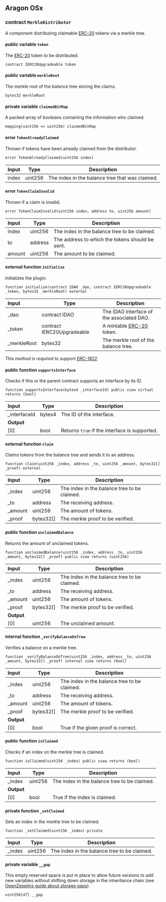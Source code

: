 ## Aragon OSx

###  contract `MerkleDistributor`

A component distributing claimable [ERC-20](https://eips.ethereum.org/EIPS/eip-20) tokens via a merkle tree.

#### public variable `token`

The [ERC-20](https://eips.ethereum.org/EIPS/eip-20) token to be distributed.

```solidity
contract IERC20Upgradeable token 
```

#### public variable `merkleRoot`

The merkle root of the balance tree storing the claims.

```solidity
bytes32 merkleRoot 
```

#### private variable `claimedBitMap`

A packed array of booleans containing the information who claimed.

```solidity
mapping(uint256 => uint256) claimedBitMap 
```

####  error `TokenAlreadyClaimed`

Thrown if tokens have been already claimed from the distributor.

```solidity
error TokenAlreadyClaimed(uint256 index) 
```

| Input | Type | Description |
|:----- | ---- | ----------- |
| index | uint256 | The index in the balance tree that was claimed. |

####  error `TokenClaimInvalid`

Thrown if a claim is invalid.

```solidity
error TokenClaimInvalid(uint256 index, address to, uint256 amount) 
```

| Input | Type | Description |
|:----- | ---- | ----------- |
| index | uint256 | The index in the balance tree to be claimed. |
| to | address | The address to which the tokens should be sent. |
| amount | uint256 | The amount to be claimed. |

#### external function `initialize`

Initializes the plugin.

```solidity
function initialize(contract IDAO _dao, contract IERC20Upgradeable _token, bytes32 _merkleRoot) external 
```

| Input | Type | Description |
|:----- | ---- | ----------- |
| _dao | contract IDAO | The IDAO interface of the associated DAO. |
| _token | contract IERC20Upgradeable | A mintable [ERC-20](https://eips.ethereum.org/EIPS/eip-20) token. |
| _merkleRoot | bytes32 | The merkle root of the balance tree. |

*This method is required to support [ERC-1822](https://eips.ethereum.org/EIPS/eip-1822).*

#### public function `supportsInterface`

Checks if this or the parent contract supports an interface by its ID.

```solidity
function supportsInterface(bytes4 _interfaceId) public view virtual returns (bool) 
```

| Input | Type | Description |
|:----- | ---- | ----------- |
| _interfaceId | bytes4 | The ID of the interface. |
| **Output** | |
| [0] | bool | Returns `true` if the interface is supported. |

#### external function `claim`

Claims tokens from the balance tree and sends it to an address.

```solidity
function claim(uint256 _index, address _to, uint256 _amount, bytes32[] _proof) external 
```

| Input | Type | Description |
|:----- | ---- | ----------- |
| _index | uint256 | The index in the balance tree to be claimed. |
| _to | address | The receiving address. |
| _amount | uint256 | The amount of tokens. |
| _proof | bytes32[] | The merkle proof to be verified. |

#### public function `unclaimedBalance`

Returns the amount of unclaimed tokens.

```solidity
function unclaimedBalance(uint256 _index, address _to, uint256 _amount, bytes32[] _proof) public view returns (uint256) 
```

| Input | Type | Description |
|:----- | ---- | ----------- |
| _index | uint256 | The index in the balance tree to be claimed. |
| _to | address | The receiving address. |
| _amount | uint256 | The amount of tokens. |
| _proof | bytes32[] | The merkle proof to be verified. |
| **Output** | |
| [0] | uint256 | The unclaimed amount. |

#### internal function `_verifyBalanceOnTree`

Verifies a balance on a merkle tree.

```solidity
function _verifyBalanceOnTree(uint256 _index, address _to, uint256 _amount, bytes32[] _proof) internal view returns (bool) 
```

| Input | Type | Description |
|:----- | ---- | ----------- |
| _index | uint256 | The index in the balance tree to be claimed. |
| _to | address | The receiving address. |
| _amount | uint256 | The amount of tokens. |
| _proof | bytes32[] | The merkle proof to be verified. |
| **Output** | |
| [0] | bool | True if the given proof is correct. |

#### public function `isClaimed`

Checks if an index on the merkle tree is claimed.

```solidity
function isClaimed(uint256 _index) public view returns (bool) 
```

| Input | Type | Description |
|:----- | ---- | ----------- |
| _index | uint256 | The index in the balance tree to be claimed. |
| **Output** | |
| [0] | bool | True if the index is claimed. |

#### private function `_setClaimed`

Sets an index in the merkle tree to be claimed.

```solidity
function _setClaimed(uint256 _index) private 
```

| Input | Type | Description |
|:----- | ---- | ----------- |
| _index | uint256 | The index in the balance tree to be claimed. |

#### private variable `__gap`

This empty reserved space is put in place to allow future versions to add new variables without shifting down storage in the inheritance chain (see [OpenZepplins guide about storage gaps](https://docs.openzeppelin.com/contracts/4.x/upgradeable#storage_gaps)).

```solidity
uint256[47] __gap 
```

